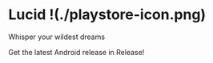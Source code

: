 # Lucid !(./playstore-icon.png)
Whisper your wildest dreams

Get the latest Android release in Release!
